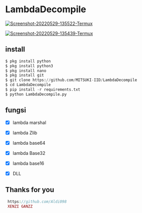 # LambdaDecompile

<a href="https://ibb.co/wMT7Wbh"><img src="https://i.ibb.co/wMT7Wbh/Screenshot-20220529-135522-Termux.png" alt="Screenshot-20220529-135522-Termux" border="0"></a>

<a href="https://ibb.co/VDjVXHq"><img src="https://i.ibb.co/VDjVXHq/Screenshot-20220529-135439-Termux.png" alt="Screenshot-20220529-135439-Termux" border="0"></a>


## install
```python
$ pkg install python
$ pkg install python3
$ pkg install nano
$ pkg install git
$ git clone https://github.com/MITSUKI-IID/LambdaDecompile
$ cd LambdaDecompile
$ pip install -r requirements.txt
$ python LambdaDecompile.py

```

## fungsi
- [x] lambda marshal
- [x] lambda Zlib
- [x] lambda base64
- [x] lambda Base32
- [x] lambda base16
- [x] DLL


## Thanks for you
```php
 https://github.com/Aldi098
 XENZI GANZZ
```

